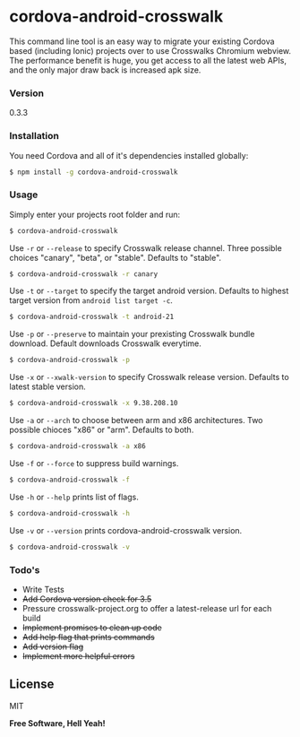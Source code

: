 # cordova-android-crosswalk

This command line tool is an easy way to migrate your existing Cordova based (including Ionic) projects over to use Crosswalks Chromium webview. The performance benefit is huge, you get access to all the latest web APIs, and the only major draw back is increased apk size.

### Version
0.3.3

### Installation

You need Cordova and all of it's dependencies installed globally:

```sh
$ npm install -g cordova-android-crosswalk
```

### Usage

Simply enter your projects root folder and run:

```sh
$ cordova-android-crosswalk
```

Use `-r` or `--release` to specify Crosswalk release channel. Three
possible choices "canary", "beta", or "stable". Defaults to "stable".

```sh
$ cordova-android-crosswalk -r canary
```

Use `-t` or `--target` to specify the target android version. Defaults to
highest target version from `android list target -c`.

```sh
$ cordova-android-crosswalk -t android-21
```

Use `-p` or `--preserve` to maintain your prexisting Crosswalk bundle download.
Default downloads Crosswalk everytime.

```sh
$ cordova-android-crosswalk -p
```

Use `-x` or `--xwalk-version` to specify Crosswalk release version. Defaults
to latest stable version.

```sh
$ cordova-android-crosswalk -x 9.38.208.10
```
Use `-a` or `--arch` to choose between arm and x86 architectures. Two possible
chioces "x86" or "arm". Defaults to both.

```sh
$ cordova-android-crosswalk -a x86
```

Use `-f` or `--force` to suppress build warnings.

```sh
$ cordova-android-crosswalk -f
```

Use `-h` or `--help` prints list of flags.

```sh
$ cordova-android-crosswalk -h
```

Use `-v` or `--version` prints cordova-android-crosswalk version.

```sh
$ cordova-android-crosswalk -v
```



### Todo's

 - Write Tests
 - ~~Add Cordova version check for 3.5~~
 - Pressure crosswalk-project.org to offer a latest-release url for each build
 - ~~Implement promises to clean up code~~
 - ~~Add help flag that prints commands~~
 - ~~Add version flag~~
 - ~~Implement more helpful errors~~

License
----

MIT


**Free Software, Hell Yeah!**

[migration guide]:https://crosswalk-project.org/documentation/cordova/migrate_an_application.html